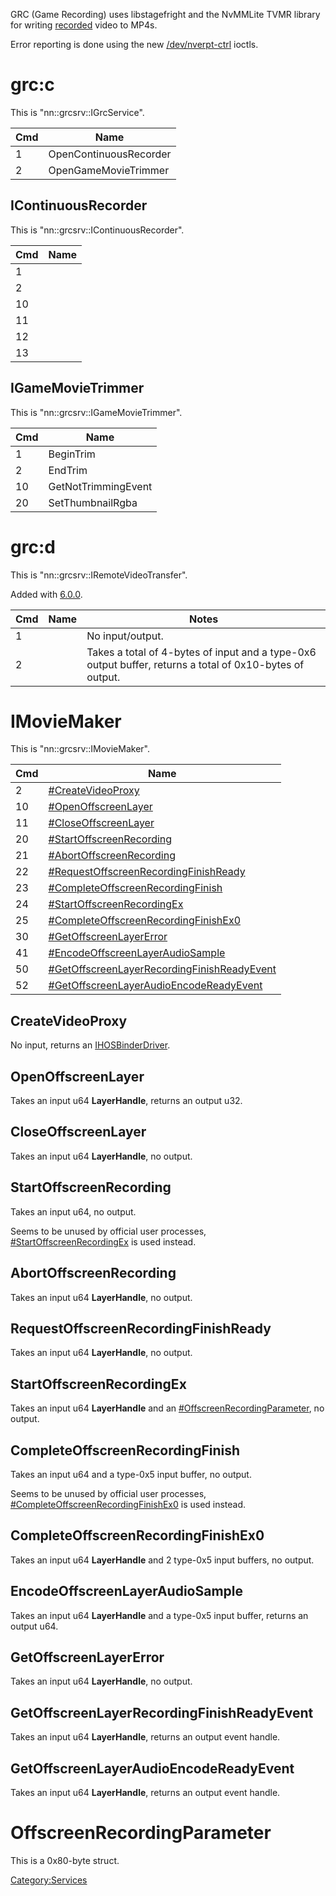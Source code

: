 GRC (Game Recording) uses libstagefright and the NvMMLite TVMR library
for writing [recorded](4.0.0.md "wikilink") video to MP4s.

Error reporting is done using the new
[/dev/nverpt-ctrl](NV%20services#%20dev%20nverpt-ctrl.md##/dev/nverpt-ctrl "wikilink")
ioctls.

# grc:c

This is "nn::grcsrv::IGrcService".

| Cmd | Name                   |
| --- | ---------------------- |
| 1   | OpenContinuousRecorder |
| 2   | OpenGameMovieTrimmer   |

## IContinuousRecorder

This is "nn::grcsrv::IContinuousRecorder".

| Cmd | Name |
| --- | ---- |
| 1   |      |
| 2   |      |
| 10  |      |
| 11  |      |
| 12  |      |
| 13  |      |

## IGameMovieTrimmer

This is "nn::grcsrv::IGameMovieTrimmer".

| Cmd | Name                |
| --- | ------------------- |
| 1   | BeginTrim           |
| 2   | EndTrim             |
| 10  | GetNotTrimmingEvent |
| 20  | SetThumbnailRgba    |

# grc:d

This is "nn::grcsrv::IRemoteVideoTransfer".

Added with
[6.0.0](6.0.0.md "wikilink").

| Cmd | Name | Notes                                                                                                    |
| --- | ---- | -------------------------------------------------------------------------------------------------------- |
| 1   |      | No input/output.                                                                                         |
| 2   |      | Takes a total of 4-bytes of input and a type-0x6 output buffer, returns a total of 0x10-bytes of output. |

# IMovieMaker

This is
"nn::grcsrv::IMovieMaker".

| Cmd | Name                                                                                                   |
| --- | ------------------------------------------------------------------------------------------------------ |
| 2   | [\#CreateVideoProxy](#CreateVideoProxy "wikilink")                                                     |
| 10  | [\#OpenOffscreenLayer](#OpenOffscreenLayer "wikilink")                                                 |
| 11  | [\#CloseOffscreenLayer](#CloseOffscreenLayer "wikilink")                                               |
| 20  | [\#StartOffscreenRecording](#StartOffscreenRecording "wikilink")                                       |
| 21  | [\#AbortOffscreenRecording](#AbortOffscreenRecording "wikilink")                                       |
| 22  | [\#RequestOffscreenRecordingFinishReady](#RequestOffscreenRecordingFinishReady "wikilink")             |
| 23  | [\#CompleteOffscreenRecordingFinish](#CompleteOffscreenRecordingFinish "wikilink")                     |
| 24  | [\#StartOffscreenRecordingEx](#StartOffscreenRecordingEx "wikilink")                                   |
| 25  | [\#CompleteOffscreenRecordingFinishEx0](#CompleteOffscreenRecordingFinishEx0 "wikilink")               |
| 30  | [\#GetOffscreenLayerError](#GetOffscreenLayerError "wikilink")                                         |
| 41  | [\#EncodeOffscreenLayerAudioSample](#EncodeOffscreenLayerAudioSample "wikilink")                       |
| 50  | [\#GetOffscreenLayerRecordingFinishReadyEvent](#GetOffscreenLayerRecordingFinishReadyEvent "wikilink") |
| 52  | [\#GetOffscreenLayerAudioEncodeReadyEvent](#GetOffscreenLayerAudioEncodeReadyEvent "wikilink")         |

## CreateVideoProxy

No input, returns an
[IHOSBinderDriver](Nvnflinger%20services#dispdrv.md##dispdrv "wikilink").

## OpenOffscreenLayer

Takes an input u64 **LayerHandle**, returns an output u32.

## CloseOffscreenLayer

Takes an input u64 **LayerHandle**, no output.

## StartOffscreenRecording

Takes an input u64, no output.

Seems to be unused by official user processes,
[\#StartOffscreenRecordingEx](#StartOffscreenRecordingEx "wikilink") is
used instead.

## AbortOffscreenRecording

Takes an input u64 **LayerHandle**, no output.

## RequestOffscreenRecordingFinishReady

Takes an input u64 **LayerHandle**, no output.

## StartOffscreenRecordingEx

Takes an input u64 **LayerHandle** and an
[\#OffscreenRecordingParameter](#OffscreenRecordingParameter "wikilink"),
no output.

## CompleteOffscreenRecordingFinish

Takes an input u64 and a type-0x5 input buffer, no output.

Seems to be unused by official user processes,
[\#CompleteOffscreenRecordingFinishEx0](#CompleteOffscreenRecordingFinishEx0 "wikilink")
is used instead.

## CompleteOffscreenRecordingFinishEx0

Takes an input u64 **LayerHandle** and 2 type-0x5 input buffers, no
output.

## EncodeOffscreenLayerAudioSample

Takes an input u64 **LayerHandle** and a type-0x5 input buffer, returns
an output u64.

## GetOffscreenLayerError

Takes an input u64 **LayerHandle**, no output.

## GetOffscreenLayerRecordingFinishReadyEvent

Takes an input u64 **LayerHandle**, returns an output event handle.

## GetOffscreenLayerAudioEncodeReadyEvent

Takes an input u64 **LayerHandle**, returns an output event handle.

# OffscreenRecordingParameter

This is a 0x80-byte struct.

[Category:Services](Category:Services "wikilink")

